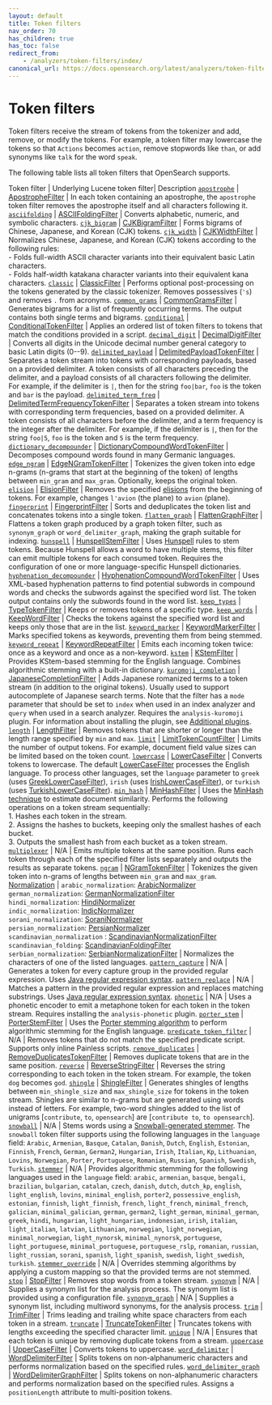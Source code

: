 ```yaml
---
layout: default
title: Token filters
nav_order: 70
has_children: true
has_toc: false
redirect_from:
    - /analyzers/token-filters/index/
canonical_url: https://docs.opensearch.org/latest/analyzers/token-filters/index/
---
```


# Token filters

Token filters receive the stream of tokens from the tokenizer and add, remove, or modify the tokens. For example, a token filter may lowercase the tokens so that `Actions` becomes `action`, remove stopwords like `than`, or add synonyms like `talk` for the word `speak`.

The following table lists all token filters that OpenSearch supports.

Token filter | Underlying Lucene token filter|  Description
[`apostrophe`]({{site.url}}{{site.baseurl}}/analyzers/token-filters/apostrophe/) | [ApostropheFilter](https://lucene.apache.org/core/9_10_0/analysis/common/org/apache/lucene/analysis/tr/ApostropheFilter.html) | In each token containing an apostrophe, the `apostrophe` token filter removes the apostrophe itself and all characters following it. 
[`asciifolding`]({{site.url}}{{site.baseurl}}/analyzers/token-filters/asciifolding/) | [ASCIIFoldingFilter](https://lucene.apache.org/core/9_10_0/analysis/common/org/apache/lucene/analysis/miscellaneous/ASCIIFoldingFilter.html) | Converts alphabetic, numeric, and symbolic characters.
[`cjk_bigram`]({{site.url}}{{site.baseurl}}/analyzers/token-filters/cjk-bigram/) | [CJKBigramFilter](https://lucene.apache.org/core/9_10_0/analysis/common/org/apache/lucene/analysis/cjk/CJKBigramFilter.html) | Forms bigrams of Chinese, Japanese, and Korean (CJK) tokens. 
[`cjk_width`]({{site.url}}{{site.baseurl}}/analyzers/token-filters/cjk-width/) | [CJKWidthFilter](https://lucene.apache.org/core/9_10_0/analysis/common/org/apache/lucene/analysis/cjk/CJKWidthFilter.html) | Normalizes Chinese, Japanese, and Korean (CJK) tokens according to the following rules: <br> - Folds full-width ASCII character variants into their equivalent basic Latin characters. <br> - Folds half-width katakana character variants into their equivalent kana characters.
[`classic`]({{site.url}}{{site.baseurl}}/analyzers/token-filters/classic) | [ClassicFilter](https://lucene.apache.org/core/9_10_0/analysis/common/org/apache/lucene/analysis/classic/ClassicFilter.html) | Performs optional post-processing on the tokens generated by the classic tokenizer. Removes possessives (`'s`) and removes `.` from acronyms.
[`common_grams`]({{site.url}}{{site.baseurl}}/analyzers/token-filters/common_gram/) | [CommonGramsFilter](https://lucene.apache.org/core/9_10_0/analysis/common/org/apache/lucene/analysis/commongrams/CommonGramsFilter.html) | Generates bigrams for a list of frequently occurring terms. The output contains both single terms and bigrams.
[`conditional`]({{site.url}}{{site.baseurl}}/analyzers/token-filters/condition/) | [ConditionalTokenFilter](https://lucene.apache.org/core/9_10_0/analysis/common/org/apache/lucene/analysis/miscellaneous/ConditionalTokenFilter.html) | Applies an ordered list of token filters to tokens that match the conditions provided in a script.
[`decimal_digit`]({{site.url}}{{site.baseurl}}/analyzers/token-filters/decimal-digit/) | [DecimalDigitFilter](https://lucene.apache.org/core/9_10_0/analysis/common/org/apache/lucene/analysis/core/DecimalDigitFilter.html) | Converts all digits in the Unicode decimal number general category to basic Latin digits (0--9). 
[`delimited_payload`]({{site.url}}{{site.baseurl}}/analyzers/token-filters/delimited-payload/) | [DelimitedPayloadTokenFilter](https://lucene.apache.org/core/9_10_0/analysis/common/org/apache/lucene/analysis/payloads/DelimitedPayloadTokenFilter.html) | Separates a token stream into tokens with corresponding payloads, based on a provided delimiter. A token consists of all characters preceding the delimiter, and a payload consists of all characters following the delimiter. For example, if the delimiter is `|`, then for the string `foo|bar`, `foo` is the token and `bar` is the payload. 
[`delimited_term_freq`]({{site.url}}{{site.baseurl}}/analyzers/token-filters/delimited-term-frequency/) | [DelimitedTermFrequencyTokenFilter](https://lucene.apache.org/core/9_7_0/analysis/common/org/apache/lucene/analysis/miscellaneous/DelimitedTermFrequencyTokenFilter.html) | Separates a token stream into tokens with corresponding term frequencies, based on a provided delimiter. A token consists of all characters before the delimiter, and a term frequency is the integer after the delimiter. For example, if the delimiter is `|`, then for the string `foo|5`, `foo` is the token and `5` is the term frequency.
[`dictionary_decompounder`]({{site.url}}{{site.baseurl}}/analyzers/token-filters/dictionary-decompounder/) | [DictionaryCompoundWordTokenFilter](https://lucene.apache.org/core/9_10_0/analysis/common/org/apache/lucene/analysis/compound/DictionaryCompoundWordTokenFilter.html) | Decomposes compound words found in many Germanic languages.
[`edge_ngram`]({{site.url}}{{site.baseurl}}/analyzers/token-filters/edge-ngram/) | [EdgeNGramTokenFilter](https://lucene.apache.org/core/9_10_0/analysis/common/org/apache/lucene/analysis/ngram/EdgeNGramTokenFilter.html) | Tokenizes the given token into edge n-grams (n-grams that start at the beginning of the token) of lengths between `min_gram` and `max_gram`. Optionally, keeps the original token.
[`elision`]({{site.url}}{{site.baseurl}}/analyzers/token-filters/elision/) | [ElisionFilter](https://lucene.apache.org/core/9_10_0/analysis/common/org/apache/lucene/analysis/util/ElisionFilter.html) | Removes the specified [elisions](https://en.wikipedia.org/wiki/Elision) from the beginning of tokens. For example, changes `l'avion` (the plane) to `avion` (plane).
[`fingerprint`]({{site.url}}{{site.baseurl}}/analyzers/token-filters/fingerprint/) | [FingerprintFilter](https://lucene.apache.org/core/9_10_0/analysis/common/org/apache/lucene/analysis/miscellaneous/FingerprintFilter.html) | Sorts and deduplicates the token list and concatenates tokens into a single token.
[`flatten_graph`]({{site.url}}{{site.baseurl}}/analyzers/token-filters/flatten-graph/)  | [FlattenGraphFilter](https://lucene.apache.org/core/9_10_0/analysis/common/org/apache/lucene/analysis/core/FlattenGraphFilter.html) | Flattens a token graph produced by a graph token filter, such as `synonym_graph` or `word_delimiter_graph`, making the graph suitable for indexing.
[`hunspell`]({{site.url}}{{site.baseurl}}/analyzers/token-filters/hunspell/) | [HunspellStemFilter](https://lucene.apache.org/core/9_10_0/analysis/common/org/apache/lucene/analysis/hunspell/HunspellStemFilter.html) | Uses [Hunspell](https://en.wikipedia.org/wiki/Hunspell) rules to stem tokens. Because Hunspell allows a word to have multiple stems, this filter can emit multiple tokens for each consumed token. Requires the configuration of one or more language-specific Hunspell dictionaries.
[`hyphenation_decompounder`]({{site.url}}{{site.baseurl}}/analyzers/token-filters/hyphenation-decompounder/) | [HyphenationCompoundWordTokenFilter](https://lucene.apache.org/core/9_8_0/analysis/common/org/apache/lucene/analysis/compound/HyphenationCompoundWordTokenFilter.html) | Uses XML-based hyphenation patterns to find potential subwords in compound words and checks the subwords against the specified word list. The token output contains only the subwords found in the word list.
[`keep_types`]({{site.url}}{{site.baseurl}}/analyzers/token-filters/keep-types/) | [TypeTokenFilter](https://lucene.apache.org/core/9_10_0/analysis/common/org/apache/lucene/analysis/core/TypeTokenFilter.html) | Keeps or removes tokens of a specific type.
[`keep_words`]({{site.url}}{{site.baseurl}}/analyzers/token-filters/keep-words/)  | [KeepWordFilter](https://lucene.apache.org/core/9_10_0/analysis/common/org/apache/lucene/analysis/miscellaneous/KeepWordFilter.html) | Checks the tokens against the specified word list and keeps only those that are in the list.
[`keyword_marker`]({{site.url}}{{site.baseurl}}/analyzers/token-filters/keyword-marker/)  | [KeywordMarkerFilter](https://lucene.apache.org/core/9_10_0/analysis/common/org/apache/lucene/analysis/miscellaneous/KeywordMarkerFilter.html) | Marks specified tokens as keywords, preventing them from being stemmed.
[`keyword_repeat`]({{site.url}}{{site.baseurl}}/analyzers/token-filters/keyword-repeat/) | [KeywordRepeatFilter](https://lucene.apache.org/core/9_10_0/analysis/common/org/apache/lucene/analysis/miscellaneous/KeywordRepeatFilter.html) | Emits each incoming token twice: once as a keyword and once as a non-keyword.
[`kstem`]({{site.url}}{{site.baseurl}}/analyzers/token-filters/kstem/) | [KStemFilter](https://lucene.apache.org/core/9_10_0/analysis/common/org/apache/lucene/analysis/en/KStemFilter.html) | Provides KStem-based stemming for the English language. Combines algorithmic stemming with a built-in dictionary.
[`kuromoji_completion`]({{site.url}}{{site.baseurl}}/analyzers/token-filters/kuromoji-completion/) | [JapaneseCompletionFilter](https://lucene.apache.org/core/9_10_0/analysis/kuromoji/org/apache/lucene/analysis/ja/JapaneseCompletionFilter.html) | Adds Japanese romanized terms to a token stream (in addition to the original tokens). Usually used to support autocomplete of Japanese search terms. Note that the filter has a `mode` parameter that should be set to `index` when used in an index analyzer and `query` when used in a search analyzer. Requires the `analysis-kuromoji` plugin. For information about installing the plugin, see [Additional plugins]({{site.url}}{{site.baseurl}}/install-and-configure/plugins/#additional-plugins).
[`length`]({{site.url}}{{site.baseurl}}/analyzers/token-filters/length/) | [LengthFilter](https://lucene.apache.org/core/9_10_0/analysis/common/org/apache/lucene/analysis/miscellaneous/LengthFilter.html) | Removes tokens that are shorter or longer than the length range specified by `min` and `max`. 
[`limit`]({{site.url}}{{site.baseurl}}/analyzers/token-filters/limit/) | [LimitTokenCountFilter](https://lucene.apache.org/core/9_10_0/analysis/common/org/apache/lucene/analysis/miscellaneous/LimitTokenCountFilter.html) | Limits the number of output tokens. For example, document field value sizes can be limited based on the token count.
[`lowercase`]({{site.url}}{{site.baseurl}}/analyzers/token-filters/lowercase/) | [LowerCaseFilter](https://lucene.apache.org/core/9_10_0/analysis/common/org/apache/lucene/analysis/core/LowerCaseFilter.html) | Converts tokens to lowercase. The default [LowerCaseFilter](https://lucene.apache.org/core/9_10_0/analysis/common/org/apache/lucene/analysis/core/LowerCaseFilter.html) processes the English language. To process other languages, set the `language` parameter to `greek` (uses [GreekLowerCaseFilter](https://lucene.apache.org/core/9_10_0/analysis/common/org/apache/lucene/analysis/el/GreekLowerCaseFilter.html)), `irish` (uses [IrishLowerCaseFilter](https://lucene.apache.org/core/9_10_0/analysis/common/org/apache/lucene/analysis/ga/IrishLowerCaseFilter.html)), or `turkish` (uses [TurkishLowerCaseFilter](https://lucene.apache.org/core/9_10_0/analysis/common/org/apache/lucene/analysis/tr/TurkishLowerCaseFilter.html)).
[`min_hash`]({{site.url}}{{site.baseurl}}/analyzers/token-filters/min-hash/) | [MinHashFilter](https://lucene.apache.org/core/9_10_0/analysis/common/org/apache/lucene/analysis/minhash/MinHashFilter.html) | Uses the [MinHash technique](https://en.wikipedia.org/wiki/MinHash) to estimate document similarity. Performs the following operations on a token stream sequentially: <br> 1. Hashes each token in the stream. <br> 2. Assigns the hashes to buckets, keeping only the smallest hashes of each bucket. <br> 3. Outputs the smallest hash from each bucket as a token stream.
[`multiplexer`]({{site.url}}{{site.baseurl}}/analyzers/token-filters/multiplexer/) | N/A | Emits multiple tokens at the same position. Runs each token through each of the specified filter lists separately and outputs the results as separate tokens.
[`ngram`]({{site.url}}{{site.baseurl}}/analyzers/token-filters/ngram/) | [NGramTokenFilter](https://lucene.apache.org/core/9_10_0/analysis/common/org/apache/lucene/analysis/ngram/NGramTokenFilter.html) | Tokenizes the given token into n-grams of lengths between `min_gram` and `max_gram`.
[Normalization]({{site.url}}{{site.baseurl}}/analyzers/token-filters/normalization/) | `arabic_normalization`: [ArabicNormalizer](https://lucene.apache.org/core/9_10_0/analysis/common/org/apache/lucene/analysis/ar/ArabicNormalizer.html) <br> `german_normalization`: [GermanNormalizationFilter](https://lucene.apache.org/core/9_10_0/analysis/common/org/apache/lucene/analysis/de/GermanNormalizationFilter.html) <br> `hindi_normalization`: [HindiNormalizer](https://lucene.apache.org/core/9_10_0/analysis/common/org/apache/lucene/analysis/hi/HindiNormalizer.html) <br> `indic_normalization`: [IndicNormalizer](https://lucene.apache.org/core/9_10_0/analysis/common/org/apache/lucene/analysis/in/IndicNormalizer.html) <br> `sorani_normalization`: [SoraniNormalizer](https://lucene.apache.org/core/9_10_0/analysis/common/org/apache/lucene/analysis/ckb/SoraniNormalizer.html) <br> `persian_normalization`: [PersianNormalizer](https://lucene.apache.org/core/9_10_0/analysis/common/org/apache/lucene/analysis/fa/PersianNormalizer.html) <br> `scandinavian_normalization` : [ScandinavianNormalizationFilter](https://lucene.apache.org/core/9_10_0/analysis/common/org/apache/lucene/analysis/miscellaneous/ScandinavianNormalizationFilter.html) <br> `scandinavian_folding`: [ScandinavianFoldingFilter](https://lucene.apache.org/core/9_10_0/analysis/common/org/apache/lucene/analysis/miscellaneous/ScandinavianFoldingFilter.html) <br> `serbian_normalization`: [SerbianNormalizationFilter](https://lucene.apache.org/core/9_10_0/analysis/common/org/apache/lucene/analysis/sr/SerbianNormalizationFilter.html) | Normalizes the characters of one of the listed languages.
[`pattern_capture`]({{site.url}}{{site.baseurl}}/analyzers/token-filters/pattern-capture/) | N/A | Generates a token for every capture group in the provided regular expression. Uses [Java regular expression syntax](https://docs.oracle.com/javase/8/docs/api/java/util/regex/Pattern.html).
[`pattern_replace`]({{site.url}}{{site.baseurl}}/analyzers/token-filters/pattern-replace/) | N/A | Matches a pattern in the provided regular expression and replaces matching substrings. Uses [Java regular expression syntax](https://docs.oracle.com/javase/8/docs/api/java/util/regex/Pattern.html).
[`phonetic`]({{site.url}}{{site.baseurl}}/analyzers/token-filters/phonetic/) | N/A | Uses a phonetic encoder to emit a metaphone token for each token in the token stream. Requires installing the `analysis-phonetic` plugin.
[`porter_stem`]({{site.url}}{{site.baseurl}}/analyzers/token-filters/porter-stem/) | [PorterStemFilter](https://lucene.apache.org/core/9_10_0/analysis/common/org/apache/lucene/analysis/en/PorterStemFilter.html) | Uses the [Porter stemming algorithm](https://tartarus.org/martin/PorterStemmer/) to perform algorithmic stemming for the English language.
[`predicate_token_filter`]({{site.url}}{{site.baseurl}}/analyzers/token-filters/predicate-token-filter/) | N/A | Removes tokens that do not match the specified predicate script. Supports only inline Painless scripts.
[`remove_duplicates`]({{site.url}}{{site.baseurl}}/analyzers/token-filters/remove-duplicates/) | [RemoveDuplicatesTokenFilter](https://lucene.apache.org/core/9_10_0/analysis/common/org/apache/lucene/analysis/miscellaneous/RemoveDuplicatesTokenFilter.html) | Removes duplicate tokens that are in the same position.
[`reverse`]({{site.url}}{{site.baseurl}}/analyzers/token-filters/reverse/) | [ReverseStringFilter](https://lucene.apache.org/core/9_10_0/analysis/common/org/apache/lucene/analysis/reverse/ReverseStringFilter.html) | Reverses the string corresponding to each token in the token stream. For example, the token `dog` becomes `god`.
[`shingle`]({{site.url}}{{site.baseurl}}/analyzers/token-filters/shingle/) | [ShingleFilter](https://lucene.apache.org/core/9_10_0/analysis/common/org/apache/lucene/analysis/shingle/ShingleFilter.html) | Generates shingles of lengths between `min_shingle_size` and `max_shingle_size` for tokens in the token stream. Shingles are similar to n-grams but are generated using words instead of letters. For example, two-word shingles added to the list of unigrams [`contribute`, `to`, `opensearch`] are [`contribute to`, `to opensearch`].
[`snowball`]({{site.url}}{{site.baseurl}}/analyzers/token-filters/snowball/) | N/A | Stems words using a [Snowball-generated stemmer](https://snowballstem.org/). The `snowball` token filter supports using the following languages in the `language` field: `Arabic`, `Armenian`, `Basque`, `Catalan`, `Danish`, `Dutch`, `English`, `Estonian`, `Finnish`, `French`, `German`, `German2`, `Hungarian`, `Irish`, `Italian`, `Kp`, `Lithuanian`, `Lovins`, `Norwegian`, `Porter`, `Portuguese`, `Romanian`, `Russian`, `Spanish`, `Swedish`, `Turkish`.
[`stemmer`]({{site.url}}{{site.baseurl}}/analyzers/token-filters/stemmer/) | N/A | Provides algorithmic stemming for the following languages used in the `language` field: `arabic`, `armenian`, `basque`, `bengali`, `brazilian`, `bulgarian`, `catalan`, `czech`, `danish`, `dutch`, `dutch_kp`, `english`, `light_english`, `lovins`, `minimal_english`, `porter2`, `possessive_english`, `estonian`, `finnish`, `light_finnish`, `french`, `light_french`, `minimal_french`, `galician`, `minimal_galician`, `german`, `german2`, `light_german`, `minimal_german`, `greek`, `hindi`, `hungarian`, `light_hungarian`, `indonesian`, `irish`, `italian`, `light_italian`, `latvian`, `Lithuanian`, `norwegian`, `light_norwegian`, `minimal_norwegian`, `light_nynorsk`, `minimal_nynorsk`, `portuguese`, `light_portuguese`, `minimal_portuguese`, `portuguese_rslp`, `romanian`, `russian`, `light_russian`, `sorani`, `spanish`, `light_spanish`, `swedish`, `light_swedish`, `turkish`.
[`stemmer_override`]({{site.url}}{{site.baseurl}}/analyzers/token-filters/stemmer-override/) | N/A | Overrides stemming algorithms by applying a custom mapping so that the provided terms are not stemmed.
[`stop`]({{site.url}}{{site.baseurl}}/analyzers/token-filters/stop/) | [StopFilter](https://lucene.apache.org/core/8_7_0/core/org/apache/lucene/analysis/StopFilter.html) | Removes stop words from a token stream.
[`synonym`]({{site.url}}{{site.baseurl}}/analyzers/token-filters/synonym/) | N/A | Supplies a synonym list for the analysis process. The synonym list is provided using a configuration file.
[`synonym_graph`]({{site.url}}{{site.baseurl}}/analyzers/token-filters/synonym-graph/) | N/A | Supplies a synonym list, including multiword synonyms, for the analysis process.
[`trim`]({{site.url}}{{site.baseurl}}/analyzers/token-filters/trim/) | [TrimFilter](https://lucene.apache.org/core/9_10_0/analysis/common/org/apache/lucene/analysis/miscellaneous/TrimFilter.html) | Trims leading and trailing white space characters from each token in a stream. 
[`truncate`]({{site.url}}{{site.baseurl}}/analyzers/token-filters/truncate/) | [TruncateTokenFilter](https://lucene.apache.org/core/9_10_0/analysis/common/org/apache/lucene/analysis/miscellaneous/TruncateTokenFilter.html) | Truncates tokens with lengths exceeding the specified character limit. 
[`unique`]({{site.url}}{{site.baseurl}}/analyzers/token-filters/unique/) | N/A | Ensures that each token is unique by removing duplicate tokens from a stream. 
[`uppercase`]({{site.url}}{{site.baseurl}}/analyzers/token-filters/uppercase/) | [UpperCaseFilter](https://lucene.apache.org/core/9_10_0/analysis/common/org/apache/lucene/analysis/core/LowerCaseFilter.html) | Converts tokens to uppercase. 
[`word_delimiter`]({{site.url}}{{site.baseurl}}/analyzers/token-filters/word-delimiter/) | [WordDelimiterFilter](https://lucene.apache.org/core/9_10_0/analysis/common/org/apache/lucene/analysis/miscellaneous/WordDelimiterFilter.html) | Splits tokens on non-alphanumeric characters and performs normalization based on the specified rules. 
[`word_delimiter_graph`]({{site.url}}{{site.baseurl}}/analyzers/token-filters/word-delimiter-graph/) | [WordDelimiterGraphFilter](https://lucene.apache.org/core/9_10_0/analysis/common/org/apache/lucene/analysis/miscellaneous/WordDelimiterGraphFilter.html) | Splits tokens on non-alphanumeric characters and performs normalization based on the specified rules. Assigns a `positionLength` attribute to multi-position tokens.
